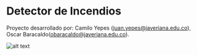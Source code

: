 ﻿# Detector de Incendios
Proyecto desarrollado por: Camilo Yepes (juan.yepes@javeriana.edu.co), Oscar Baracaldo(obaracaldo@javeriana.edu.co).

![alt text](0.jpg)
